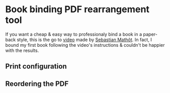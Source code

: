 # Book binding PDF rearrangement tool
If you want a cheap & easy way to professionaly bind a book in a paper-back style, this is the go to [video](https://www.youtube.com/watch?v=cifj5UYQDZE&list=WL&index=16) made by [Sebastian Mathôt](https://www.youtube.com/c/SebastiaanMath%C3%B4t). In fact, I bound my first book following the video's instructions & couldn't be happier with the results.

## Print configuration

## Reordering the PDF
